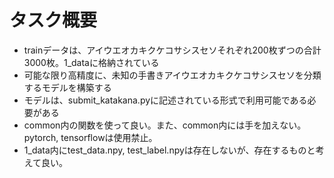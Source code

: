 # タスク概要
- trainデータは、アイウエオカキクケコサシスセソそれぞれ200枚ずつの合計3000枚。1_dataに格納されている
- 可能な限り高精度に、未知の手書きアイウエオカキクケコサシスセソを分類するモデルを構築する
- モデルは、submit_katakana.pyに記述されている形式で利用可能である必要がある
- common内の関数を使って良い。また、common内には手を加えない。pytorch, tensorflowは使用禁止。
- 1_data内にtest_data.npy, test_label.npyは存在しないが、存在するものと考えて良い。